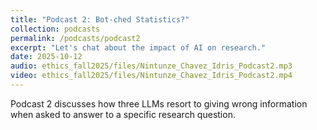 ```yaml
---
title: "Podcast 2: Bot-ched Statistics?"
collection: podcasts
permalink: /podcasts/podcast2
excerpt: "Let's chat about the impact of AI on research."
date: 2025-10-12
audio: ethics_fall2025/files/Nintunze_Chavez_Idris_Podcast2.mp3
video: ethics_fall2025/files/Nintunze_Chavez_Idris_Podcast2.mp4
---
```

Podcast 2 discusses how three LLMs resort to giving wrong information when asked to answer to a specific research question.
